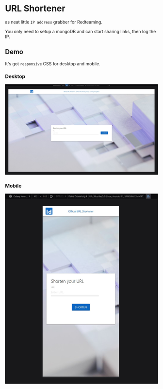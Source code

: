 # URL Shortener
as neat little `IP address` grabber for Redteaming. 

You only need to setup a mongoDB and can start sharing links, then log the IP.

## Demo
It's got `responsive` CSS for desktop and mobile.

### Desktop
![](urls.JPG)

### Mobile
![](urls_mob.JPG)



